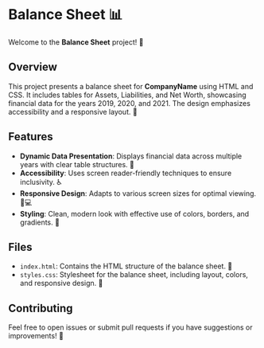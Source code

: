 # Balance Sheet 📊

Welcome to the **Balance Sheet** project! 🎉

## Overview

This project presents a balance sheet for **CompanyName** using HTML and CSS. It includes tables for Assets, Liabilities, and Net Worth, showcasing financial data for the years 2019, 2020, and 2021. The design emphasizes accessibility and a responsive layout. 🚀

## Features

- **Dynamic Data Presentation**: Displays financial data across multiple years with clear table structures. 📅
- **Accessibility**: Uses screen reader-friendly techniques to ensure inclusivity. ♿
- **Responsive Design**: Adapts to various screen sizes for optimal viewing. 📱💻
- **Styling**: Clean, modern look with effective use of colors, borders, and gradients. 🎨

## Files

- `index.html`: Contains the HTML structure of the balance sheet. 📄
- `styles.css`: Stylesheet for the balance sheet, including layout, colors, and responsive design. 🎨

## Contributing

Feel free to open issues or submit pull requests if you have suggestions or improvements! 🙌

